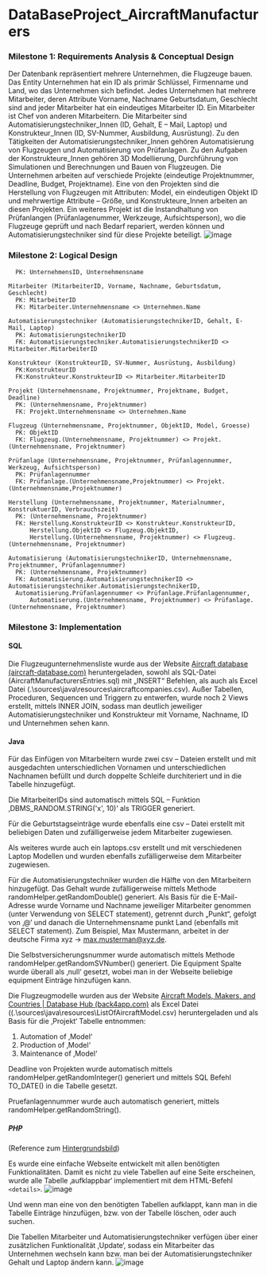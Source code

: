 # DataBaseProject_AircraftManufacturers
### Milestone 1: Requirements Analysis & Conceptual Design
Der Datenbank repräsentiert mehrere Unternehmen, die Flugzeuge bauen. Das Entity Unternehmen hat ein ID als primär Schlüssel, Firmenname und Land, wo das Unternehmen sich befindet. Jedes Unternehmen hat mehrere Mitarbeiter, deren Attribute Vorname, Nachname Geburtsdatum, Geschlecht sind and jeder Mitarbeiter hat ein eindeutiges Mitarbeiter ID. Ein Mitarbeiter ist Chef von anderen Mitarbeitern. Die Mitarbeiter sind Automatisierungstechniker_Innen (ID, Gehalt, E – Mail, Laptop) und Konstrukteur_Innen (ID, SV-Nummer, Ausbildung, Ausrüstung). Zu den Tätigkeiten der Automatisierungstechniker_Innen gehören Automatisierung von Flugzeugen und Automatisierung von Prüfanlagen. Zu den Aufgaben der Konstrukteure_Innen gehören 3D Modellierung, Durchführung von Simulationen und Berechnungen und Bauen von Flugzeugen.
Die Unternehmen arbeiten auf verschiede Projekte (eindeutige Projektnummer, Deadline, Budget, Projektname). Eine von den Projekten sind die Herstellung von Flugzeugen mit Attributen: Model, ein eindeutigen Objekt ID und mehrwertige Attribute – Größe, und Konstrukteure_Innen arbeiten an diesen Projekten. Ein weiteres Projekt ist die Instandhaltung von Prüfanlangen (Prüfanlagenummer, Werkzeuge, Aufsichtsperson), wo die Flugzeuge geprüft und nach Bedarf repariert, werden können und Automatisierungstechniker sind für diese Projekte beteiligt.
![image](https://user-images.githubusercontent.com/71610255/219408134-dc276a15-4f9b-4b8a-9052-fc382caa043e.png)

### Milestone 2: Logical Design
``` Unternehmen (UnternehmensID, Unternehmensname, Land)
  PK: UnternehmensID, Unternehmensname
  
Mitarbeiter (MitarbeiterID, Vorname, Nachname, Geburtsdatum, Geschlecht)
  PK: MitarbeiterID
  FK: Mitarbeiter.Unternehmensname <> Unternehmen.Name
  
Automatisierungstechniker (AutomatisierungstechnikerID, Gehalt, E-Mail, Laptop)
  PK: AutomatisierungstechnikerID
  FK: Automatisierungstechniker.AutomatisierungstechnikerID <> Mitarbeiter.MitarbeiterID
  
Konstrukteur (KonstrukteurID, SV-Nummer, Ausrüstung, Ausbildung)
  PK:KonstrukteurID
  FK:Konstrukteur.KonstrukteurID <> Mitarbeiter.MitarbeiterID
  
Projekt (Unternehmensname, Projektnummer, Projektname, Budget, Deadline)
  PK: (Unternehmensname, Projektnummer)
  FK: Projekt.Unternehmensname <> Unternehmen.Name
  
Flugzeug (Unternehmensname, Projektnummer, ObjektID, Model, Groesse)
  PK: ObjektID
  FK: Flugzeug.(Unternehmensname, Projektnummer) <> Projekt.(Unternehmensname, Projektnummer)
  
Prüfanlage (Unternehmensname, Projektnummer, Prüfanlagennummer, Werkzeug, Aufsichtsperson)
  PK: Prüfanlagennummer
  FK: Prüfanlage.(Unternehmensname,Projektnummer) <> Projekt.(Unternehmensname,Projektnummer)
  
Herstellung (Unternehmensname, Projektnummer, Materialnummer, KonstruktuerID, Verbrauchszeit)
  PK: (Unternehmensname, Projektnummer)
  FK: Herstellung.KonstrukteurID <> Konstrukteur.KonstrukteurID,
      Herstellung.ObjektID <> Flugzeug.ObjektID,
      Herstellung.(Unternehmensname, Projektnummer) <> Flugzeug.(Unternehmensname, Projektnummer)

Automatisierung (AutomatisierungstechnikerID, Unternehmensname, Projektnummer, Prüfanlagennummer)
  PK: (Unternehmensname, Projektnummer)
  FK: Automatisierung.AutomatisierungstechnikerID <> Automatisierungstechniker.AutomatisierungstechnikerID,
  Automatisierung.Prüfanlagennummer <> Prüfanlage.Prüfanlagennummer,
      Automatiserung.(Unternehmensname, Projektnummer) <> Prüfanlage.(Unternehmensname, Projektnummer)
```

### Milestone 3: Implementation
#### SQL
Die Flugzeugunternehmensliste wurde aus der Website [Aircraft database (aircraft-database.com)](https://aircraft-database.com/) heruntergeladen, sowohl als SQL-Datei (AircraftManufacturersEntries.sql) mit „INSERT“ Befehlen, als auch als Excel Datei (.\\sources\\java\\resources\\aircraftcompanies.csv). Außer Tabellen, Proceduren, Sequencen und Triggern zu entwerfen, wurde noch 2 Views erstellt, mittels INNER JOIN, sodass man deutlich jeweiliger Automatisierungstechniker und Konstrukteur mit Vorname, Nachname, ID und Unternehmen sehen kann.

#### Java
Für das Einfügen von Mitarbeitern wurde zwei csv – Dateien erstellt und mit ausgedachten unterschiedlichen Vornamen und unterschiedlichen Nachnamen befüllt und durch doppelte Schleife durchiteriert und in die Tabelle hinzugefügt.

Die MitarbeiterIDs sind automatisch mittels SQL – Funktion ‚DBMS_RANDOM.STRING('x', 10)‘ als TRIGGER generiert.

Für die Geburtstagseinträge wurde ebenfalls eine csv – Datei erstellt mit beliebigen Daten und zufälligerweise jedem Mitarbeiter zugewiesen.

Als weiteres wurde auch ein laptops.csv erstellt und mit verschiedenen Laptop Modellen und wurden ebenfalls zufälligerweise dem Mitarbeiter zugewiesen.

Für die Automatisierungstechniker wurden die Hälfte von den Mitarbeitern hinzugefügt. Das Gehalt wurde zufälligerweise mittels Methode randomHelper.getRandomDouble() generiert. Als Basis für die E-Mail-Adresse wurde Vorname und Nachname jeweiliger Mitarbeiter genommen (unter Verwendung von SELECT statement), getrennt durch „Punkt“, gefolgt von ‚@‘ und danach die Unternehmensname punkt Land (ebenfalls mit SELECT statement). Zum Beispiel, Max Mustermann, arbeitet in der deutsche Firma xyz -> max.musterman@xyz.de.

Die Selbstversicherungsnummer wurde automatisch mittels Methode randomHelper.getRandomSVNumber() generiert. Die Equipment Spalte wurde überall als ‚null‘ gesetzt, wobei man in der Webseite beliebige equipment Einträge hinzufügen kann.

Die Flugzeugmodelle wurden aus der Website [Aircraft Models, Makers, and Countries | Database Hub (back4app.com)](https://www.back4app.com/database/back4app/aircraft-make-and-model-list) als Excel Datei ((.\\sources\\java\\resources\\ListOfAircraftModel.csv) heruntergeladen und als Basis für die ‚Projekt‘ Tabelle entnommen:
  1. Automation of ‚Model‘
  2. Production of ‚Model‘
  3. Maintenance of ‚Model‘

Deadline von Projekten wurde automatisch mittels randomHelper.getRandomInteger() generiert und mittels SQL Befehl TO_DATE() in die Tabelle gesetzt.

Pruefanlagennummer wurde auch automatisch generiert, mittels randomHelper.getRandomString().


##### PHP
(Reference zum [Hintergrundsbild](https://www.lockheedmartin.com/content/dam/lockheed-martin/eo/photo/yourmission/1820_LM_F35_SIDE_MISSION_MARKS.jpg))

Es wurde eine einfache Webseite entwickelt mit allen benötigten Funktionalitäten. Damit es nicht zu
viele Tabellen auf eine Seite erscheinen, wurde alle Tabelle ‚aufklappbar‘ implementiert mit dem
HTML-Befehl `<details>`.
![image](https://user-images.githubusercontent.com/71610255/219413644-da256a4a-b8a4-4869-ae70-89733650f9c4.png)

Und wenn man eine von den benötigten Tabellen aufklappt, kann man in die Tabelle Einträge hinzufügen, bzw. von der Tabelle löschen, oder auch suchen.

Die Tabellen Mitarbeiter und Automatisierungstechniker verfügen über einer zusätzlichen Funktionalität ‚Update‘, sodass ein Mitarbeiter das Unternehmen wechseln kann bzw. man bei der Automatisierungstechniker Gehalt und Laptop ändern kann.
![image](https://user-images.githubusercontent.com/71610255/219414547-e20cf17c-ab3b-4fe7-aa6e-c7168fb30cc9.png)
